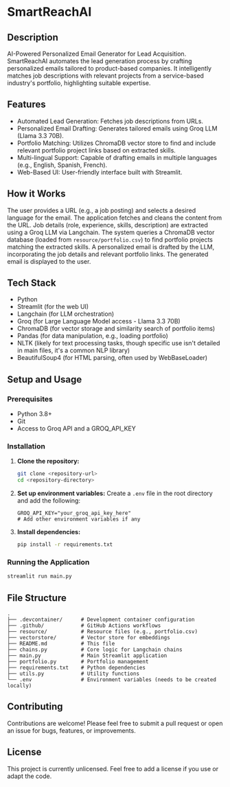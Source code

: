 # SmartReachAI

## Description

AI-Powered Personalized Email Generator for Lead Acquisition. SmartReachAI automates the lead generation process by crafting personalized emails tailored to product-based companies. It intelligently matches job descriptions with relevant projects from a service-based industry's portfolio, highlighting suitable expertise.

## Features

- Automated Lead Generation: Fetches job descriptions from URLs.
- Personalized Email Drafting: Generates tailored emails using Groq LLM (Llama 3.3 70B).
- Portfolio Matching: Utilizes ChromaDB vector store to find and include relevant portfolio project links based on extracted skills.
- Multi-lingual Support: Capable of drafting emails in multiple languages (e.g., English, Spanish, French).
- Web-Based UI: User-friendly interface built with Streamlit.

## How it Works

The user provides a URL (e.g., a job posting) and selects a desired language for the email.
The application fetches and cleans the content from the URL.
Job details (role, experience, skills, description) are extracted using a Groq LLM via Langchain.
The system queries a ChromaDB vector database (loaded from `resource/portfolio.csv`) to find portfolio projects matching the extracted skills.
A personalized email is drafted by the LLM, incorporating the job details and relevant portfolio links.
The generated email is displayed to the user.

## Tech Stack

- Python
- Streamlit (for the web UI)
- Langchain (for LLM orchestration)
- Groq (for Large Language Model access - Llama 3.3 70B)
- ChromaDB (for vector storage and similarity search of portfolio items)
- Pandas (for data manipulation, e.g., loading portfolio)
- NLTK (likely for text processing tasks, though specific use isn't detailed in main files, it's a common NLP library)
- BeautifulSoup4 (for HTML parsing, often used by WebBaseLoader)

## Setup and Usage

### Prerequisites

- Python 3.8+
- Git
- Access to Groq API and a GROQ_API_KEY

### Installation

1. **Clone the repository:**
   ```bash
   git clone <repository-url>
   cd <repository-directory>
   ```
2. **Set up environment variables:**
   Create a `.env` file in the root directory and add the following:
   ```
   GROQ_API_KEY="your_groq_api_key_here"
   # Add other environment variables if any
   ```
3. **Install dependencies:**
   ```bash
   pip install -r requirements.txt
   ```

### Running the Application

   ```bash
   streamlit run main.py
   ```

## File Structure

```
.
├── .devcontainer/      # Development container configuration
├── .github/            # GitHub Actions workflows
├── resource/           # Resource files (e.g., portfolio.csv)
├── vectorstore/        # Vector store for embeddings
├── README.md           # This file
├── chains.py           # Core logic for Langchain chains
├── main.py             # Main Streamlit application
├── portfolio.py        # Portfolio management
├── requirements.txt    # Python dependencies
├── utils.py            # Utility functions
└── .env                # Environment variables (needs to be created locally)
```

## Contributing

Contributions are welcome! Please feel free to submit a pull request or open an issue for bugs, features, or improvements.

## License

This project is currently unlicensed. Feel free to add a license if you use or adapt the code.
```
